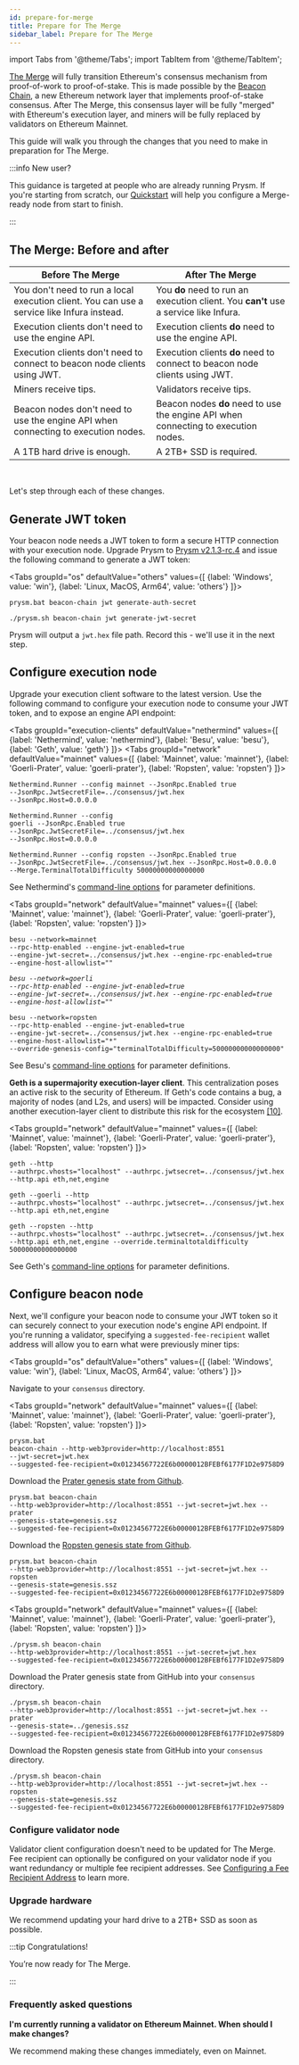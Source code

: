 ```yaml
---
id: prepare-for-merge
title: Prepare for The Merge
sidebar_label: Prepare for The Merge
---
```


import Tabs from '@theme/Tabs';
import TabItem from '@theme/TabItem';

[The Merge](https://ethereum.org/en/upgrades/merge/) will fully transition Ethereum's consensus mechanism from proof-of-work to proof-of-stake. This is made possible by the [Beacon Chain](https://ethereum.org/en/upgrades/beacon-chain/), a new Ethereum network layer that implements proof-of-stake consensus. After The Merge, this consensus layer will be fully "merged" with Ethereum's execution layer, and miners will be fully replaced by validators on Ethereum Mainnet.

This guide will walk you through the changes that you need to make in preparation for The Merge.

:::info New user?

This guidance is targeted at people who are already running Prysm. If you're starting from scratch, our [Quickstart](./install/install-with-script.md) will help you configure a Merge-ready node from start to finish.

:::

## The Merge: Before and after


| Before The Merge                                                                           | After The Merge                                                                                 |
|--------------------------------------------------------------------------------------------|-------------------------------------------------------------------------------------------------|
| You don't need to run a local execution client. You can use a service like Infura instead. | You **do** need to run an execution client. You **can't** use a service like Infura.            |
| Execution clients don't need to use the engine API.                                        | Execution clients **do** need to use the engine API.                                            |
| Execution clients don't need to connect to beacon node clients using JWT.                  | Execution clients **do** need to connect to beacon node clients using JWT.                      |
| Miners receive tips.                                                                       | Validators receive tips.                                                                        |
| Beacon nodes don't need to use the engine API when connecting to execution nodes.          | Beacon nodes <strong>do</strong> need to use the engine API when connecting to execution nodes. |
| A 1TB hard drive is enough.                                                                | A 2TB+ SSD is required.                                                                         |


<br />


Let's step through each of these changes. 


## Generate JWT token

Your beacon node needs a JWT token to form a secure HTTP connection with your execution node. Upgrade Prysm to [Prysm v2.1.3-rc.4](https://github.com/prysmaticlabs/prysm/releases/tag/v2.1.3-rc.3) and issue the following command to generate a JWT token:

<Tabs groupId="os" defaultValue="others" values={[
    {label: 'Windows', value: 'win'},
    {label: 'Linux, MacOS, Arm64', value: 'others'}
]}>
  <TabItem value="win">
  <pre><code>prysm.bat beacon-chain jwt generate-auth-secret</code></pre>
  </TabItem>
  <TabItem value="others">
  <pre><code>./prysm.sh beacon-chain jwt generate-jwt-secret</code></pre>
  </TabItem>
</Tabs>

Prysm will output a `jwt.hex` file path. Record this - we'll use it in the next step.


## Configure execution node

Upgrade your execution client software to the latest version. Use the following command to configure your execution node to consume your JWT token, and to expose an engine API endpoint: 

<Tabs groupId="execution-clients" defaultValue="nethermind" values={[
{label: 'Nethermind', value: 'nethermind'},
{label: 'Besu', value: 'besu'},
{label: 'Geth', value: 'geth'}
]}>
  <TabItem value="nethermind">
    <Tabs groupId="network" defaultValue="mainnet" values={[
        {label: 'Mainnet', value: 'mainnet'},
        {label: 'Goerli-Prater', value: 'goerli-prater'},
        {label: 'Ropsten', value: 'ropsten'}
    ]}>
      <TabItem value="mainnet">
        <pre><code>Nethermind.Runner --config mainnet --JsonRpc.Enabled true --JsonRpc.JwtSecretFile=../consensus/jwt.hex --JsonRpc.Host=0.0.0.0</code></pre>
      </TabItem>
      <TabItem value="goerli-prater">
        <pre><code>Nethermind.Runner --config goerli --JsonRpc.Enabled true --JsonRpc.JwtSecretFile=../consensus/jwt.hex --JsonRpc.Host=0.0.0.0</code></pre>
      </TabItem>
      <TabItem value="ropsten">
        <pre><code>Nethermind.Runner --config ropsten --JsonRpc.Enabled true --JsonRpc.JwtSecretFile=../consensus/jwt.hex --JsonRpc.Host=0.0.0.0 --Merge.TerminalTotalDifficulty 50000000000000000</code></pre>
      </TabItem>
    </Tabs>
    <p>See Nethermind's <a href='https://docs.nethermind.io/nethermind/ethereum-client/configuration'>command-line options</a> for parameter definitions.</p>
  </TabItem>
  <TabItem value="besu">
    <Tabs groupId="network" defaultValue="mainnet" values={[
        {label: 'Mainnet', value: 'mainnet'},
        {label: 'Goerli-Prater', value: 'goerli-prater'},
        {label: 'Ropsten', value: 'ropsten'}
    ]}>
      <TabItem value="mainnet">
        <pre><code>besu --network=mainnet --rpc-http-enabled --engine-jwt-enabled=true --engine-jwt-secret=../consensus/jwt.hex --engine-rpc-enabled=true --engine-host-allowlist="*"</code></pre>
      </TabItem>
      <TabItem value="goerli-prater">
        <pre><code>besu --network=goerli --rpc-http-enabled --engine-jwt-enabled=true --engine-jwt-secret=../consensus/jwt.hex --engine-rpc-enabled=true --engine-host-allowlist="*"</code></pre>
      </TabItem>
      <TabItem value="ropsten">
        <pre><code>besu --network=ropsten --rpc-http-enabled --engine-jwt-enabled=true --engine-jwt-secret=../consensus/jwt.hex --engine-rpc-enabled=true --engine-host-allowlist="*" --override-genesis-config="terminalTotalDifficulty=50000000000000000"  </code></pre>
      </TabItem>
    </Tabs>
    <p>See Besu's <a href='https://besu.hyperledger.org/en/stable/Reference/CLI/CLI-Syntax/'>command-line options</a> for parameter definitions.</p>
  </TabItem>
  <TabItem value="geth">
    <div class="admonition admonition-caution alert alert--warning">
      <div class="admonition-content"><p><strong>Geth is a supermajority execution-layer client</strong>. This centralization poses an active risk to the security of Ethereum. If Geth's code contains a bug, a majority of nodes (and L2s, and users) will be impacted. Consider using another execution-layer client to distribute this risk for the ecosystem <a class='footnote' href='#footnote-10'>[10]</a>.</p></div>
    </div>
    <Tabs groupId="network" defaultValue="mainnet" values={[
        {label: 'Mainnet', value: 'mainnet'},
        {label: 'Goerli-Prater', value: 'goerli-prater'},
        {label: 'Ropsten', value: 'ropsten'}
    ]}>
      <TabItem value="mainnet">
        <pre><code>geth --http --authrpc.vhosts="localhost" --authrpc.jwtsecret=../consensus/jwt.hex --http.api eth,net,engine</code></pre>
      </TabItem>
      <TabItem value="goerli-prater">
        <pre><code>geth --goerli --http --authrpc.vhosts="localhost" --authrpc.jwtsecret=../consensus/jwt.hex --http.api eth,net,engine</code></pre>
      </TabItem>
      <TabItem value="ropsten">
        <pre><code>geth --ropsten --http --authrpc.vhosts="localhost" --authrpc.jwtsecret=../consensus/jwt.hex --http.api eth,net,engine --override.terminaltotaldifficulty 50000000000000000</code></pre>
      </TabItem>
    </Tabs>
    <p>See Geth's <a href='https://geth.ethereum.org/docs/interface/command-line-options'>command-line options</a> for parameter definitions.</p>
  </TabItem>
</Tabs>


## Configure beacon node

Next, we'll configure your beacon node to consume your JWT token so it can securely connect to your execution node's engine API endpoint. If you're running a validator, specifying a `suggested-fee-recipient` wallet address will allow you to earn what were previously miner tips:

<Tabs groupId="os" defaultValue="others" values={[
    {label: 'Windows', value: 'win'},
    {label: 'Linux, MacOS, Arm64', value: 'others'}
]}>
  <TabItem value="win">
    <p>Navigate to your <code>consensus</code> directory.</p>
    <Tabs groupId="network" defaultValue="mainnet" values={[
        {label: 'Mainnet', value: 'mainnet'},
        {label: 'Goerli-Prater', value: 'goerli-prater'},
        {label: 'Ropsten', value: 'ropsten'}
    ]}>
      <TabItem value="mainnet">
        <pre><code>prysm.bat beacon-chain --http-web3provider=http://localhost:8551 --jwt-secret=jwt.hex --suggested-fee-recipient=0x01234567722E6b0000012BFEBf6177F1D2e9758D9</code></pre>
      </TabItem>
      <TabItem value="goerli-prater">
        <p>Download the <a href='https://github.com/eth-clients/eth2-networks/raw/master/shared/prater/genesis.ssz'>Prater genesis state from Github</a>.</p>
        <pre><code>prysm.bat beacon-chain --http-web3provider=http://localhost:8551 --jwt-secret=jwt.hex --prater --genesis-state=genesis.ssz --suggested-fee-recipient=0x01234567722E6b0000012BFEBf6177F1D2e9758D9</code></pre>
      </TabItem>
      <TabItem value="ropsten">
        <p>Download the <a href='https://github.com/eth-clients/merge-testnets/blob/main/ropsten-beacon-chain/genesis.ssz'>Ropsten genesis state from Github</a>.</p>
        <pre><code>prysm.bat beacon-chain --http-web3provider=http://localhost:8551 --jwt-secret=jwt.hex --ropsten --genesis-state=genesis.ssz --suggested-fee-recipient=0x01234567722E6b0000012BFEBf6177F1D2e9758D9</code></pre>
      </TabItem>
    </Tabs>
  </TabItem>
  <TabItem value="others">
    <Tabs groupId="network" defaultValue="mainnet" values={[
        {label: 'Mainnet', value: 'mainnet'},
        {label: 'Goerli-Prater', value: 'goerli-prater'},
        {label: 'Ropsten', value: 'ropsten'}
    ]}>
    <TabItem value="mainnet">
      <pre><code>./prysm.sh beacon-chain --http-web3provider=http://localhost:8551 --jwt-secret=jwt.hex --suggested-fee-recipient=0x01234567722E6b0000012BFEBf6177F1D2e9758D9</code></pre>
    </TabItem>
    <TabItem value="goerli-prater">
      <p>Download the Prater genesis state from GitHub into your <code>consensus</code> directory.</p>
      <pre><code>./prysm.sh beacon-chain --http-web3provider=http://localhost:8551 --jwt-secret=jwt.hex --prater --genesis-state=../genesis.ssz --suggested-fee-recipient=0x01234567722E6b0000012BFEBf6177F1D2e9758D9</code></pre>
    </TabItem>
    <TabItem value="ropsten">
      <p>Download the Ropsten genesis state from GitHub into your <code>consensus</code> directory.</p>
      <pre><code>./prysm.sh beacon-chain --http-web3provider=http://localhost:8551 --jwt-secret=jwt.hex --ropsten --genesis-state=genesis.ssz --suggested-fee-recipient=0x01234567722E6b0000012BFEBf6177F1D2e9758D9</code></pre>
    </TabItem>
  </Tabs>
  </TabItem>
</Tabs>


### Configure validator node

Validator client configuration doesn't need to be updated for The Merge. Fee recipient can optionally be configured on your validator node if you want redundancy or multiple fee recipient addresses. See [Configuring a Fee Recipient Address](./execution-node/fee-recipient.md) to learn more.


### Upgrade hardware

We recommend updating your hard drive to a 2TB+ SSD as soon as possible.


:::tip Congratulations!

You’re now ready for The Merge.

:::



### Frequently asked questions

**I'm currently running a validator on Ethereum Mainnet. When should I make changes?**

We recommend making these changes immediately, even on Mainnet.